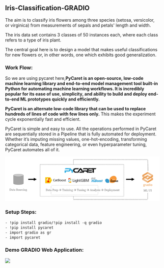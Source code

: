 ## Iris-Classification-GRADIO

The aim is to classify iris flowers among three species (setosa, versicolor, or virginica) from measurements of sepals and petals' length and width.

The iris data set contains 3 classes of 50 instances each, where each class refers to a type of iris plant.

The central goal here is to design a model that makes useful classifications for new flowers or, in other words, one which exhibits good generalization.

### Work Flow:
So we are using pycaret here,**PyCaret is an open-source, low-code machine learning library and end-to-end model management tool built-in Python for automating machine learning workflows. It is incredibly popular for its ease of use, simplicity, and ability to build and deploy end-to-end ML prototypes quickly and efficiently.**

**PyCaret is an alternate low-code library that can be used to replace hundreds of lines of code with few lines only.** This makes the experiment cycle exponentially fast and efficient.

PyCaret is simple and easy to use. All the operations performed in PyCaret are sequentially stored in a Pipeline that is fully automated for deployment. Whether it’s imputing missing values, one-hot-encoding, transforming categorical data, feature engineering, or even hyperparameter tuning, PyCaret automates all of it.


<img src="gradioapp.png">

### Setup Steps:
```
- !pip install gradio/!pip install -q gradio
- !pip install pycaret
- import gradio as gr
- import pycaret
```

### Demo GRADIO Web Application:
<img src="screenrecording.gif">
